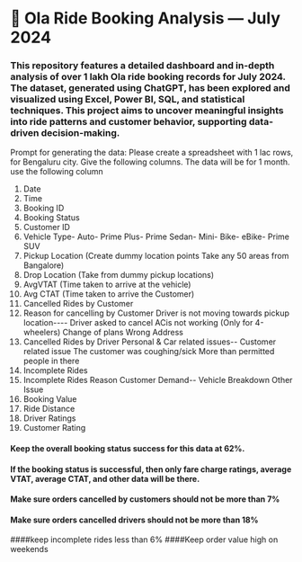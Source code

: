# 🚖 Ola Ride Booking Analysis — July 2024
### This repository features a detailed dashboard and in-depth analysis of over 1 lakh Ola ride booking records for July 2024. The dataset, generated using ChatGPT, has been explored and visualized using Excel, Power BI, SQL, and statistical techniques. This project aims to uncover meaningful insights into ride patterns and customer behavior, supporting data-driven decision-making.
Prompt for generating the data:
 Please create a spreadsheet with 1 lac rows, for Bengaluru city. Give the following columns.
 The data will be for 1 month. use the following column
1. Date
 2. Time
 3. Booking ID
 4. Booking Status
 5. Customer ID
 6. Vehicle Type- Auto- Prime Plus- Prime Sedan- Mini- Bike- eBike- Prime SUV
 7. Pickup Location (Create dummy location points Take any 50 areas from Bangalore)
 8. Drop Location (Take from dummy pickup locations)
 9. AvgVTAT (Time taken to arrive at the vehicle)
 10. Avg CTAT (Time taken to arrive the Customer)
 11. Cancelled Rides by Customer
 12. Reason for cancelling by Customer
Driver is not moving towards pickup location----
 Driver asked to cancel
 ACis not working (Only for 4-wheelers)
 Change of plans
 Wrong Address
 13. Cancelled Rides by Driver
Personal & Car related issues--
Customer related issue
 The customer was coughing/sick
 More than permitted people in there
 14. Incomplete Rides
 15. Incomplete Rides Reason
Customer Demand--
 Vehicle Breakdown
 Other Issue
 16. Booking Value
 17. Ride Distance
 18. Driver Ratings
 19. Customer Rating
#### Keep the overall booking status success for this data at 62%. 
#### If the booking status is successful, then only fare charge ratings, average VTAT, average CTAT, and other data will be there.
#### Make sure orders cancelled by customers should not be more than 7%
#### Make sure orders cancelled drivers should not be more than 18%
####keep incomplete rides less than 6%
####Keep order value high on weekends
